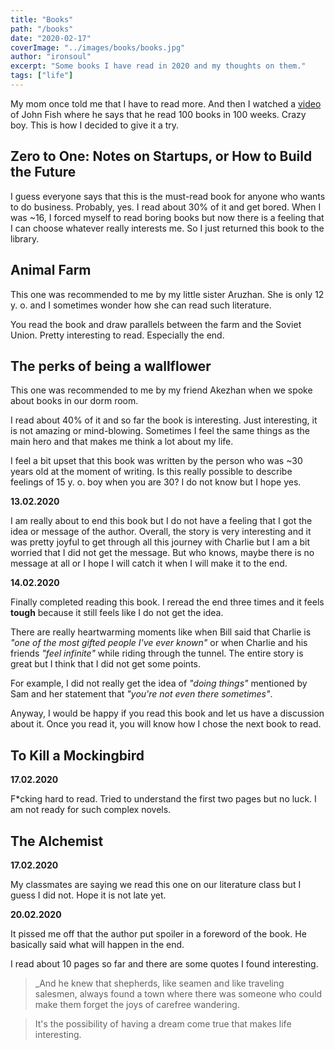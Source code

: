 ```yaml
---
title: "Books"
path: "/books"
date: "2020-02-17"
coverImage: "../images/books/books.jpg"
author: "ironsoul"
excerpt: "Some books I have read in 2020 and my thoughts on them."
tags: ["life"]
---
```


My mom once told me that I have to read more. And then I watched a [video](https://www.youtube.com/watch?v=AYOZpDg6Oj0) of John Fish where he says that he read 100 books in 100 weeks. Crazy boy. This is how I decided to give it a try.

## Zero to One: Notes on Startups, or How to Build the Future

I guess everyone says that this is the must-read book for anyone who wants to do business. Probably, yes. I read about 30% of it and get bored. When I was ~16, I forced myself to read boring books but now there is a feeling that I can choose whatever really interests me. So I just returned this book to the library.

## Animal Farm

This one was recommended to me by my little sister Aruzhan. She is only 12 y. o. and I sometimes wonder how she can read such literature.

You read the book and draw parallels between the farm and the Soviet Union. Pretty interesting to read. Especially the end.

## The perks of being a wallflower

This one was recommended to me by my friend Akezhan when we spoke about books in our dorm room. 

I read about 40% of it and so far the book is interesting. Just interesting, it is not amazing or mind-blowing. Sometimes I feel the same things as the main hero and that makes me think a lot about my life.

I feel a bit upset that this book was written by the person who was ~30 years old at the moment of writing. Is this really possible to describe feelings of 15 y. o. boy when you are 30? I do not know but I hope yes.

**13.02.2020**

I am really about to end this book but I do not have a feeling that I got the idea or message of the author. Overall, the story is very interesting and it was pretty joyful to get through all this journey with Charlie but I am a bit worried that I did not get the message. But who knows, maybe there is no message at all or I hope I will catch it when I will make it to the end.

**14.02.2020**

Finally completed reading this book. I reread the end three times and it feels **tough** because it still feels like I do not get the idea.

There are really heartwarming moments like when Bill said that Charlie is _"one of the most gifted people I've ever known"_ or when Charlie and his friends _"feel infinite"_ while riding through the tunnel. The entire story is great but I think that I did not get some points. 

For example, I did not really get the idea of _"doing things"_ mentioned by Sam and her statement that _"you're not even there sometimes"_.

Anyway, I would be happy if you read this book and let us have a discussion about it. Once you read it, you will know how I chose the next book to read.

## To Kill a Mockingbird

**17.02.2020** 

F*cking hard to read. Tried to understand the first two pages but no luck. I am not ready for such complex novels.

## The Alchemist

**17.02.2020**

My classmates are saying we read this one on our literature class but I guess I did not. Hope it is not late yet.

**20.02.2020**

It pissed me off that the author put spoiler in a foreword of the book. He basically said what will happen in the end. 

I read about 10 pages so far and there are some quotes I found interesting.

> _And he knew that shepherds, like seamen and like traveling salesmen, always found a town where there was someone who could make them forget the joys of carefree wandering.

> It's the possibility of having a dream come true that makes life interesting.